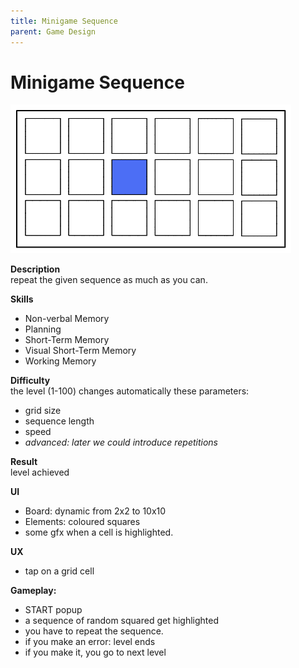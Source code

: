 ```yaml
---
title: Minigame Sequence
parent: Game Design
---
```

# Minigame Sequence

![](img/minigame_sequence.excalidraw2.png)

**Description**  
repeat the given sequence as much as you can.

**Skills**
-   Non-verbal Memory
-   Planning
-   Short-Term Memory
-   Visual Short-Term Memory
-   Working Memory

**Difficulty**  
the level (1-100) changes automatically these parameters: 
- grid size
- sequence length
- speed
- *advanced: later we could introduce repetitions*
 
**Result**  
level achieved

**UI**  
- Board: dynamic from 2x2 to 10x10
- Elements: coloured squares
- some gfx when a cell is highlighted.

**UX**  
- tap on a grid cell

**Gameplay:**
- START popup
- a sequence of random squared get highlighted
- you have to repeat the sequence.
- if you make an error: level ends
- if you make it, you go to next level


